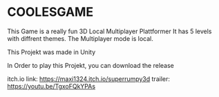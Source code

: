 # COOLESGAME
This Game is a really fun 3D Local Multiplayer Plattformer
It has 5 levels with diffrent themes.
The Multiplayer mode is local.

This Projekt was made in Unity

In Order to play this Projekt, you can download the release

itch.io link: https://maxi1324.itch.io/superrumpy3d
trailer: https://youtu.be/TgxoFQkYPAs

